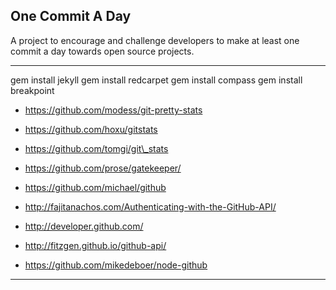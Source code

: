 ## One Commit A Day

A project to encourage and challenge developers to make at least one commit a
day towards open source projects.

- - -

gem install jekyll
gem install redcarpet
gem install compass
gem install breakpoint



- https://github.com/modess/git-pretty-stats
- https://github.com/hoxu/gitstats
- https://github.com/tomgi/git\_stats

- https://github.com/prose/gatekeeper/
- https://github.com/michael/github
- http://fajitanachos.com/Authenticating-with-the-GitHub-API/
- http://developer.github.com/
- http://fitzgen.github.io/github-api/
- https://github.com/mikedeboer/node-github

- - -

